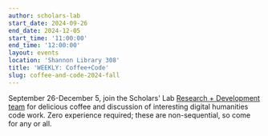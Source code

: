 ```yaml
---
author: scholars-lab
start_date: 2024-09-26
end_date: 2024-12-05
start_time: '11:00:00'
end_time: '12:00:00'
layout: events
location: 'Shannon Library 308'
title: 'WEEKLY: Coffee+Code'
slug: coffee-and-code-2024-fall
---
```


September 26-December 5, join the Scholars' Lab [Research + Development team](/code-design/) for delicious coffee and discussion of interesting digital humanities code work. Zero experience required; these are non-sequential, so come for any or all.